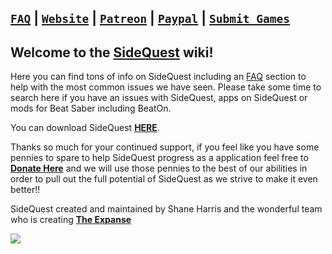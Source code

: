 
[`FAQ`](https://github.com/the-expanse/SideQuest/wiki/FAQ) |
[`Website`](https://sidequestvr.com) |
[`Patreon`](https://www.patreon.com/TheExpanseVR) |
[`Paypal`](https://www.paypal.com/cgi-bin/webscr?cmd=_s-xclick&hosted_button_id=744A6C394Q8JG&source=url) |
[`Submit Games`](https://github.com/the-expanse/SideQuest/wiki/Submit-Games)
----

Welcome to the [SideQuest](https://sidequestvr.com/#/what-is-sidequest) wiki!
----
Here you can find tons of info on SideQuest including an [FAQ](https://github.com/the-expanse/SideQuest/wiki/FAQ) section to help with the most common issues we have seen. Please take some time to search here if you have an issues with SideQuest, apps on SideQuest or mods for Beat Saber including BeatOn. 

You can download SideQuest [**HERE**](https://sidequestvr.com/#/download).

Thanks so much for your continued support, if you feel like you have some pennies to spare to help SideQuest progress as a application feel free to [**Donate Here**](https://www.patreon.com/TheExpanseVR) and we will use those pennies to the best of our abilities in order to pull out the full potential of SideQuest as we strive to make it even better!!

SideQuest created and maintained by Shane Harris and the wonderful team who is creating [**The Expanse**](https://theexpanse.app)

![](https://cdn.discordapp.com/attachments/608376262347587595/609908738668888084/Screenshot_424.png)
